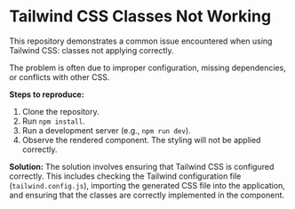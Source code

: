 # Tailwind CSS Classes Not Working

This repository demonstrates a common issue encountered when using Tailwind CSS: classes not applying correctly.

The problem is often due to improper configuration, missing dependencies, or conflicts with other CSS.

**Steps to reproduce:**
1. Clone the repository.
2. Run `npm install`.
3. Run a development server (e.g., `npm run dev`).
4. Observe the rendered component. The styling will not be applied correctly.

**Solution:**
The solution involves ensuring that Tailwind CSS is configured correctly. This includes checking the Tailwind configuration file (`tailwind.config.js`), importing the generated CSS file into the application, and ensuring that the classes are correctly implemented in the component.
